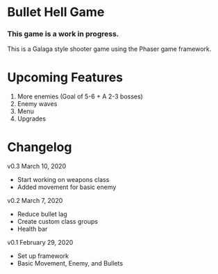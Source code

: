 # Bullet Hell Game
### This game is a work in progress.
This is a Galaga style shooter game using the Phaser game framework.

# Upcoming Features
1. More enemies (Goal of 5-6 + A 2-3 bosses)
2. Enemy waves
3. Menu
4. Upgrades

# Changelog
v0.3 March 10, 2020
* Start working on weapons class
* Added movement for basic enemy

v0.2 March 7, 2020
* Reduce bullet lag
* Create custom class groups
* Health bar

v0.1 February 29, 2020
* Set up framework
* Basic Movement, Enemy, and Bullets
